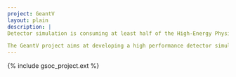 ```yaml
---
project: GeantV
layout: plain
description: |
Detector simulation is consuming at least half of the High-Energy Physics computing cycles, and even so, experiments have to take hard decisions on what to simulate, as their needs greatly surpass the availability of computing resources. Since computing resources will not increase at best, it is therefore necessary to sustain the progress of High-Energy Physics and to explore innovative ways of speeding up simulation.

The GeantV project aims at developing a high performance detector simulation system integrating fast and full simulation that can be ported on different computing architectures, including accelerators.
---
```



{% include gsoc_project.ext %}
